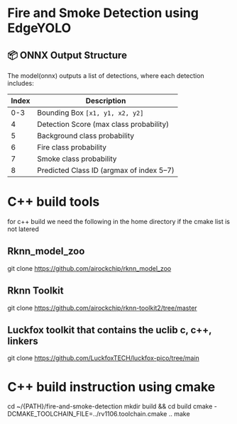 # Fire and Smoke Detection using EdgeYOLO

## 📦 ONNX Output Structure

The model(onnx) outputs a list of detections, where each detection includes:

| Index | Description                              |
| ----- | ---------------------------------------- |
| 0-3   | Bounding Box `[x1, y1, x2, y2]`          |
| 4     | Detection Score (max class probability)  |
| 5     | Background class probability             |
| 6     | Fire class probability                   |
| 7     | Smoke class probability                  |
| 8     | Predicted Class ID (argmax of index 5–7) |

# C++ build tools
 for c++ build we need the following in the home directory if the cmake list is not latered
 ## Rknn_model_zoo 
 git clone https://github.com/airockchip/rknn_model_zoo
 ## Rknn Toolkit
 git clone https://github.com/airockchip/rknn-toolkit2/tree/master
 ## Luckfox toolkit that contains the uclib c, c++, linkers
 git clone https://github.com/LuckfoxTECH/luckfox-pico/tree/main

 # C++ build instruction using cmake
 cd ~/{PATH}/fire-and-smoke-detection
 mkdir build && cd build
 cmake -DCMAKE_TOOLCHAIN_FILE=../rv1106.toolchain.cmake ..
 make
 
 
